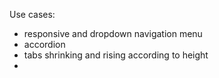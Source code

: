 Use cases:
- responsive and dropdown navigation menu
- accordion
- tabs shrinking and rising according to height
- 